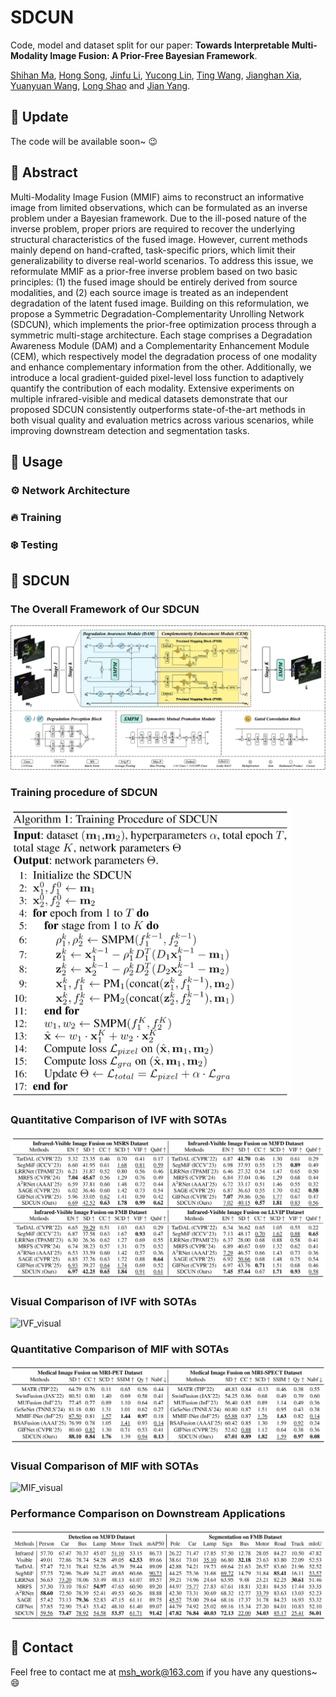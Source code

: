 # SDCUN
Code, model and dataset split for our paper: **Towards Interpretable Multi-Modality Image Fusion: A Prior-Free Bayesian Framework**.

[Shihan Ma](https://github.com/op-dog/SDCUN), [Hong Song](https://www.inavilab.com/teachers/sh.html), [Jinfu Li](https://github.com/Bitlijinfu), [Yucong Lin](https://www.inavilab.com/teachers/lyc.html), [Ting Wang](https://openreview.net/profile?id=~Ting_Wang25), [Jianghan Xia](https://github.com/DarkIceField), [Yuanyuan Wang](https://www.inavilab.com/teachers/wyy.html), [Long Shao](https://www.inavilab.com/teachers/sl.html) and [Jian Yang](https://www.inavilab.com/teachers/yj.html).

## :pushpin: Update

The code will be available soon~ :wink: 

## :key: Abstract
Multi-Modality Image Fusion (MMIF) aims to reconstruct an informative image from limited observations, which can be formulated as an inverse problem under a Bayesian framework. Due to the ill-posed nature of the inverse problem, proper priors are required to recover the underlying structural characteristics of the fused image. However, current methods mainly depend on hand-crafted, task-specific priors, which limit their generalizability to diverse real-world scenarios. To address this issue, we reformulate MMIF as a prior-free inverse problem based on two basic principles: (1) the fused image should be entirely derived from source modalities, and (2) each source image is treated as an independent degradation of the latent fused image. Building on this reformulation, we propose a Symmetric Degradation-Complementarity Unrolling Network (SDCUN), which implements the prior-free optimization process through a symmetric multi-stage architecture. Each stage comprises a Degradation Awareness Module (DAM) and a Complementarity Enhancement Module (CEM), which respectively model the degradation process of one modality and enhance complementary information from the other. Additionally, we introduce a local gradient-guided pixel-level loss function to adaptively quantify the contribution of each modality. Extensive experiments on multiple infrared-visible and medical datasets demonstrate that our proposed SDCUN consistently outperforms state-of-the-art methods in both visual quality and evaluation metrics across various scenarios, while improving downstream detection and segmentation tasks.

##  :compass: Usage
### :gear: Network Architecture
### :fire: Training
### :snowflake: Testing

## :rocket: SDCUN
### The Overall Framework of Our SDCUN

![SDCUN](./Figures/framework.png)

### Training procedure of SDCUN

<img src="./Figures/training_procedure.png" alt="training_procedure" width="450">

### Quantitative Comparison of IVF with SOTAs

![metrics_IVF](./Figures/metrics_IVF.png)

### Visual Comparison of IVF with SOTAs

![IVF_visual](./Figures/visual_IVF.png)

### Quantitative Comparison of MIF with SOTAs

![metrics_MIF](./Figures/metrics_MIF.png)

### Visual Comparison of MIF with SOTAs

![MIF_visual](./Figures/visual_MIF.png)

### Performance Comparison on Downstream Applications

![downstream applications](./Figures/metrics_downstream.png)

## :email: Contact

Feel free to contact me at msh_work@163.com if you have any questions~ :smile:
